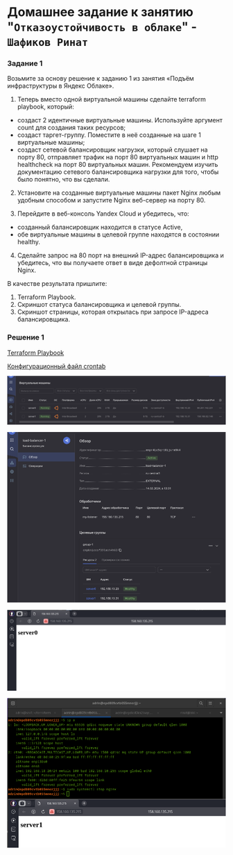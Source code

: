 # Домашнее задание к занятию "`Отказоустойчивость в облаке`" - `Шафиков Ринат`

### Задание 1

Возьмите за основу решение к заданию 1 из занятия «Подъём инфраструктуры в Яндекс Облаке».

1. Теперь вместо одной виртуальной машины сделайте terraform playbook, который:
- создаст 2 идентичные виртуальные машины. Используйте аргумент count для создания таких ресурсов;
- создаст таргет-группу. Поместите в неё созданные на шаге 1 виртуальные машины;
- создаст сетевой балансировщик нагрузки, который слушает на порту 80, отправляет трафик на порт 80 виртуальных машин и http healthcheck на порт 80 виртуальных машин.
Рекомендуем изучить документацию сетевого балансировщика нагрузки для того, чтобы было понятно, что вы сделали.

2. Установите на созданные виртуальные машины пакет Nginx любым удобным способом и запустите Nginx веб-сервер на порту 80.

3. Перейдите в веб-консоль Yandex Cloud и убедитесь, что:

- созданный балансировщик находится в статусе Active,
- обе виртуальные машины в целевой группе находятся в состоянии healthy.
4. Сделайте запрос на 80 порт на внешний IP-адрес балансировщика и убедитесь, что вы получаете ответ в виде дефолтной страницы Nginx.

В качестве результата пришлите:

1. Terraform Playbook.
2. Скриншот статуса балансировщика и целевой группы.
3. Скриншот страницы, которая открылась при запросе IP-адреса балансировщика.

### Решение 1

[Terraform Playbook](https://github.com/shafikovrr/yc-load-balancer/blob/main/main.tf)

[Конфигурационный файл crontab](https://github.com/shafikovrr/yc-load-balancer/blob/main/meta.yaml)

![Виртуальные машины](https://github.com/shafikovrr/yc-load-balancer/blob/main/img/lb1.png)

![Статус балансировщика и целевой группы](https://github.com/shafikovrr/yc-load-balancer/blob/main/img/lb2.png)

![Запрос на IP-адрес балансировщика](https://github.com/shafikovrr/yc-load-balancer/blob/main/img/lb3.png)

![Отключение сервера 0](https://github.com/shafikovrr/yc-load-balancer/blob/main/img/lb4.png)
